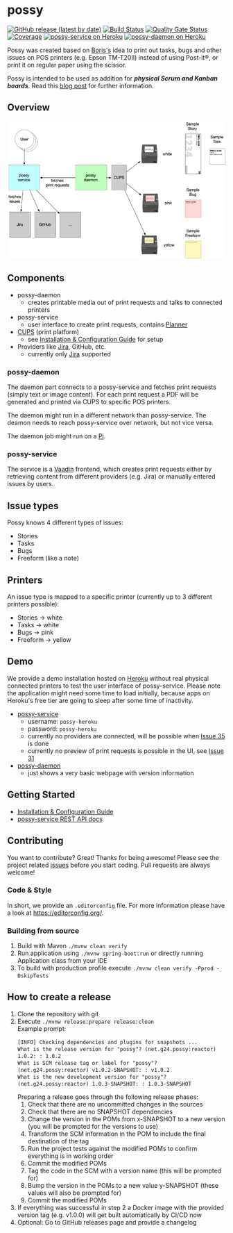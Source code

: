 # possy
[![GitHub release (latest by date)](https://img.shields.io/github/v/release/gerald24/possy?label=latest%20release)](https://github.com/gerald24/possy/releases)
[![Build Status](https://travis-ci.org/gerald24/possy.svg?branch=master)](https://travis-ci.org/gerald24/possy)
[![Quality Gate Status](https://sonarcloud.io/api/project_badges/measure?project=net.g24.possy%3Areactor&metric=alert_status)](https://sonarcloud.io/dashboard?id=net.g24.possy%3Areactor)
[![Coverage](https://sonarcloud.io/api/project_badges/measure?project=net.g24.possy%3Areactor&metric=coverage)](https://sonarcloud.io/dashboard?id=net.g24.possy%3Areactor)
[![possy-service on Heroku](https://img.shields.io/badge/possy--service-heroku-blue)](https://possy-service.herokuapp.com/)
[![possy-daemon on Heroku](https://img.shields.io/badge/possy--daemon-heroku-blue)](https://possy-daemon.herokuapp.com/)

Possy was created based on [Boris's](https://github.com/boris779) idea
to print out tasks, bugs and other issues on POS printers (e.g. Epson TM-T20II)
instead of using Post-it®, or print it on regular paper using the scissor.

Possy is intended to be used as addition for ***physical Scrum and Kanban boards***.
Read this [blog post](https://agsolutions.at/en/blog/printing-issues-with-possy/) for further information.

## Overview

![Overview](docs/img//Overview.png)

## Components

- possy-daemon
   - creates printable media out of print requests and talks to connected printers
- possy-service
   - user interface to create print requests, contains [Planner](docs/PLANNER.md)
- [CUPS](https://www.cups.org) (print platform)
   - see [Installation & Configuration Guide](docs/INSTALLATION.md) for setup
- Providers like [Jira](https://www.atlassian.com/software/jira), GitHub, etc.
   - currently only [Jira](https://www.atlassian.com/software/jira) supported

### possy-daemon

The daemon part connects to a possy-service and fetches print requests (simply text or image content).
For each print request a PDF will be generated and printed via CUPS to specific POS printers.

The daemon might run in a different network than possy-service. The deamon needs to reach possy-service over network, but
not vice versa.

The daemon job might run on a [Pi](https://www.raspberrypi.org).

### possy-service

The service is a [Vaadin](https://vaadin.com/) frontend, which creates print requests either by retrieving
content from different providers (e.g. Jira) or manually entered issues by users.

## Issue types

Possy knows 4 different types of issues:
- Stories
- Tasks
- Bugs
- Freeform (like a note)

## Printers

An issue type is mapped to a specific printer (currently up to 3 different printers possible):
- Stories -> white
- Tasks -> white
- Bugs -> pink
- Freeform -> yellow

## Demo

We provide a demo installation hosted on [Heroku](https://heroku.com/)
without real physical connected printers to test the user interface of possy-service.
Please note the application might need some time to load initially,
because apps on Heroku's free tier are going to sleep after some time of inactivity. 

- [possy-service](https://possy-service.herokuapp.com/)
   - username: `possy-heroku`
   - password: `possy-heroku`
   - currently no providers are connected, will be possible when [Issue 35](https://github.com/gerald24/possy/issues/35) is done
   - currently no preview of print requests is possible in the UI, see [Issue 31](https://github.com/gerald24/possy/issues/31)
- [possy-daemon](https://possy-daemon.herokuapp.com/)
   - just shows a very basic webpage with version information

## Getting Started

- [Installation & Configuration Guide](docs/INSTALLATION.md)
- [possy-service REST API docs](http://possy-service.herokuapp.com/swagger-ui.html)

## Contributing

You want to contribute? Great! Thanks for being awesome!
Please see the project related [issues](https://github.com/gerald24/possy/issues)
before you start coding. Pull requests are always welcome!

### Code & Style

In short, we provide an `.editorconfig` file.
For more information please have a look at https://editorconfig.org/.

### Building from source

1. Build with Maven `./mvnw clean verify`
1. Run application using `./mvnw spring-boot:run` or directly running Application class from your IDE
1. To build with production profile execute `./mvnw clean verify -Pprod -DskipTests`

## How to create a release

1. Clone the repository with git
1. Execute `./mvnw release:prepare release:clean` \
   Example prompt:
   ```
   [INFO] Checking dependencies and plugins for snapshots ...
   What is the release version for "possy"? (net.g24.possy:reactor) 1.0.2: : 1.0.2
   What is SCM release tag or label for "possy"? (net.g24.possy:reactor) v1.0.2-SNAPSHOT: : v1.0.2
   What is the new development version for "possy"? (net.g24.possy:reactor) 1.0.3-SNAPSHOT: : 1.0.3-SNAPSHOT
   ```
   Preparing a release goes through the following release phases:
   1. Check that there are no uncommitted changes in the sources
   1. Check that there are no SNAPSHOT dependencies
   1. Change the version in the POMs from x-SNAPSHOT to a new version (you will be prompted for the versions to use)
   1. Transform the SCM information in the POM to include the final destination of the tag
   1. Run the project tests against the modified POMs to confirm everything is in working order
   1. Commit the modified POMs
   1. Tag the code in the SCM with a version name (this will be prompted for)
   1. Bump the version in the POMs to a new value y-SNAPSHOT (these values will also be prompted for)
   1. Commit the modified POMs
1. If everything was successful in step 2 a Docker image with the provided
   version tag (e.g. v1.0.0) will get built automatically by CI/CD now
1. Optional: Go to GitHub releases page and provide a changelog
